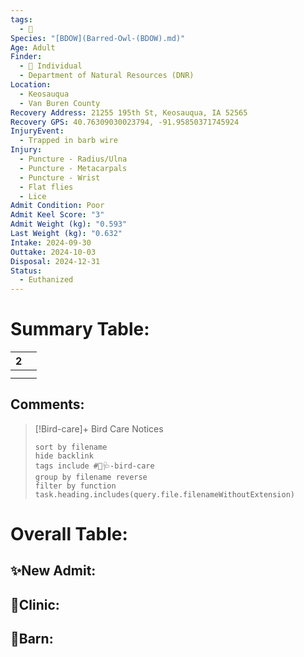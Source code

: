 ```yaml
---
tags:
  - 🦅
Species: "[BDOW](Barred-Owl-(BDOW).md)"
Age: Adult
Finder:
  - 🧑 Individual
  - Department of Natural Resources (DNR)
Location:
  - Keosauqua
  - Van Buren County
Recovery Address: 21255 195th St, Keosauqua, IA 52565
Recovery GPS: 40.76309030023794, -91.95850371745924
InjuryEvent:
  - Trapped in barb wire
Injury:
  - Puncture - Radius/Ulna
  - Puncture - Metacarpals
  - Puncture - Wrist
  - Flat flies
  - Lice
Admit Condition: Poor
Admit Keel Score: "3"
Admit Weight (kg): "0.593"
Last Weight (kg): "0.632"
Intake: 2024-09-30
Outtake: 2024-10-03
Disposal: 2024-12-31
Status:
  - Euthanized
---
```


# Summary Table:

<div><table class="dataview table-view-table"><thead class="table-view-thead"><tr class="table-view-tr-header"><th class="table-view-th"><span></span><span class="dataview small-text">2</span></th><th class="table-view-th"><span></span></th></tr></thead><tbody class="table-view-tbody"><tr><td><span></span></td><td><span></span></td></tr><tr><td><span></span></td><td><span></span></td></tr></tbody></table></div>

## Comments:

> [!Bird-care]+ Bird Care Notices
>   ```tasks 
>   sort by filename
>   hide backlink
>   tags include #🦅🩺-bird-care 
>   group by filename reverse
>   filter by function task.heading.includes(query.file.filenameWithoutExtension)
>   ```

# Overall Table:

## ✨New Admit:



## 🏥Clinic:



## 🏡Barn:


